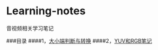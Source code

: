 # Learning-notes
音视频相关学习笔记

###目录
####1，[大小端判断与转换](https://github.com/edisongz/Learning-notes/blob/master/CPU%20%E5%A4%A7%E5%B0%8F%E7%AB%AF%E5%88%A4%E6%96%AD%E5%92%8C%E8%BD%AC%E6%8D%A2.md)
####2，[YUV和RGB笔记](https://github.com/edisongz/Learning-notes/blob/master/RGB%E5%92%8CYUV.md)

